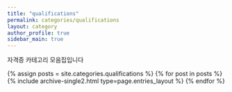 ```yaml
---
title: "qualifications"
permalink: categories/qualifications
layout: category
author_profile: true
sidebar_main: true
---
```


자격증 카테고리 모음집입니다

{% assign posts = site.categories.qualifications %}
{% for post in posts %} {% include archive-single2.html type=page.entries_layout %} {% endfor %}